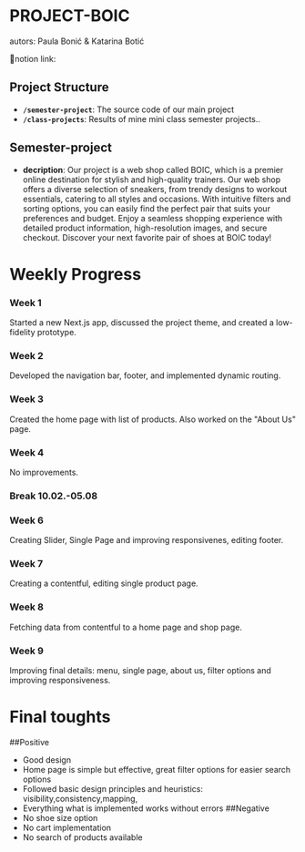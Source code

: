 ﻿# PROJECT-BOIC <!-- omit in toc -->

 autors: Paula Bonić & Katarina Botić

🔗notion link: 

## Project Structure

- **`/semester-project`**: The source code of our main project
- **`/class-projects`**: Results of mine mini class semester projects..

## Semester-project
- **decription**: Our project is a web shop called BOIC, which is a premier online destination for stylish and high-quality trainers. Our web shop offers a diverse selection of sneakers, from trendy designs to workout essentials, catering to all styles and occasions. With intuitive filters and sorting options, you can easily find the perfect pair that suits your preferences and budget. Enjoy a seamless shopping experience with detailed product information, high-resolution images, and secure checkout. Discover your next favorite pair of shoes at BOIC today!

# Weekly Progress
### Week 1
Started a new Next.js app, discussed the project theme, and created a low-fidelity prototype.
### Week 2
Developed the navigation bar, footer, and implemented dynamic routing.
### Week 3
Created the home page with list of products. Also worked on the "About Us" page.
### Week 4
No improvements.
### Break 10.02.-05.08
### Week 6
Creating Slider, Single Page and improving responsivenes, editing footer.
### Week 7
Creating a contentful, editing single product page.
### Week 8
Fetching data from contentful to a home page and shop page.
### Week 9
Improving final details: menu, single page, about us, filter options and improving responsiveness.


# Final toughts
##Positive
- Good design
- Home page is simple but effective, great filter options for easier search options
- Followed basic design principles and heuristics: visibility,consistency,mapping,
- Everything what is implemented works without errors
##Negative
- No shoe size option
- No cart implementation
- No search of products available



